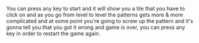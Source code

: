 You can press any key to start and it will show you a tile that you have to click on and as you go from level to level the patterns gets more & more complicated and at some point you're going to screw up the pattern and it's gonna tell you that you got it wrong and game is over, you can press any key in order to restart the game again.
